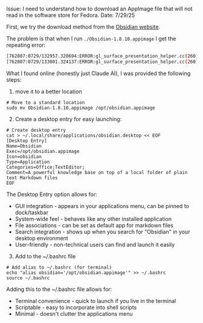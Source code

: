 Issue: I need to understand how to download an AppImage file that will not read in the software store for Fedora.
Date: 7/29/25

First, we try the download method from the [Obsidian website](https://help.obsidian.md/install).

The problem is that when I run ```./Obsidian-1.8.10.appimage```
I get the repeating error:
```bash
[762807:0729/132957.320694:ERROR:gl_surface_presentation_helper.cc(260)] GetVSyncParametersIfAvailable() failed for 1 times!
[762807:0729/133001.324137:ERROR:gl_surface_presentation_helper.cc(260)] GetVSyncParametersIfAvailable() failed for 2 times!
```

What I found online (honestly just Claude AI), I was provided the following steps:
1. move it to a better location
```
# Move to a standard location
sudo mv Obsidian-1.8.10.appimage /opt/obsidian.appimage
```
2. Create a desktop entry for easy launching:
```
# Create desktop entry
cat > ~/.local/share/applications/obsidian.desktop << EOF
[Desktop Entry]
Name=Obsidian
Exec=/opt/obsidian.appimage
Icon=obsidian
Type=Application
Categories=Office;TextEditor;
Comment=A powerful knowledge base on top of a local folder of plain text Markdown files
EOF
```
The Desktop Entry option allows for:
- GUI integration - appears in your applications menu, can be pinned to dock/taskbar
- System-wide feel - behaves like any other installed application
- File associations - can be set as default app for markdown files
- Search integration - shows up when you search for "Obsidian" in your desktop environment
- User-friendly - non-technical users can find and launch it easily
  
3. Add to the ~/.bashrc file
```
# Add alias to ~/.bashrc (for terminal)
echo "alias obsidian='/opt/obsidian.appimage'" >> ~/.bashrc
source ~/.bashrc
```
Adding this to the ~/.bashrc file allows for:
- Terminal convenience - quick to launch if you live in the terminal
- Scriptable - easy to incorporate into shell scripts
- Minimal - doesn't clutter the applications menu
